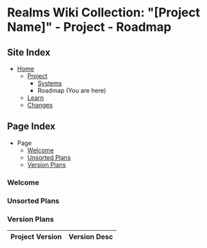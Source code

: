 [Page]:https://github.com/Ancient-Majik-Tech/Learn.Tutorial.MainCollect/blob/main/Project/RoadMap.md

[Page Home]:https://github.com/Ancient-Majik-Tech/Learn.Tutorial.MainCollect/blob/main/README.md
[Page Learn Home]:https://github.com/Ancient-Majik-Tech/Learn.Tutorial.MainCollect/blob/main/Learn/LearnHome.md
[Page Proj Home]:https://github.com/Ancient-Majik-Tech/Learn.Tutorial.MainCollect/blob/main/Project/ProjectHome.md
[Page Sys Home]:https://github.com/Ancient-Majik-Tech/Learn.Tutorial.MainCollect/blob/main/Project/ProjectHome.md#system-layout
[Page Changes Home]:https://github.com/Ancient-Majik-Tech/Learn.Tutorial.MainCollect/blob/main/Changes/ChangesHome.md


[Sec Welcome]:https://github.com/Ancient-Majik-Tech/Learn.Tutorial.MainCollect/blob/main/Project/RoadMap.md#welcome
[Sec Unplaced Changes]:https://github.com/Ancient-Majik-Tech/Learn.Tutorial.MainCollect/blob/main/Project/RoadMap.md#unsorted-plans
[Sec Versioning Plan]:https://github.com/Ancient-Majik-Tech/Learn.Tutorial.MainCollect/blob/main/Project/RoadMap.md#version-plans

[Sec Release P1]:https://github.com/Ancient-Majik-Tech/Learn.Tutorial.Collections/blob/main/Project/Extends/ProjectUpdateInWorks.md

[Sec Release EP1]:https://github.com/Ancient-Majik-Tech/Learn.Tutorial.Collections/blob/main/Project/Extends/ProjectUpdateInWorks.md

[Sec Release B1]:https://github.com/Ancient-Majik-Tech/Learn.Tutorial.Collections/blob/main/Project/Extends/ProjectUpdateInWorks.md

[Sec Release EB1]:https://github.com/Ancient-Majik-Tech/Learn.Tutorial.Collections/blob/main/Project/Extends/ProjectUpdateInWorks.md

[Sec Release PV1]:https://github.com/Ancient-Majik-Tech/Learn.Tutorial.Collections/blob/main/Project/Extends/ProjectUpdateInWorks.md

[Sec Release T1]:https://github.com/Ancient-Majik-Tech/Learn.Tutorial.Collections/blob/main/Project/Extends/ProjectUpdateInWorks.md

[Sec Release ET1]:https://github.com/Ancient-Majik-Tech/Learn.Tutorial.Collections/blob/main/Project/Extends/ProjectUpdateInWorks.md

# Realms Wiki Collection: "[Project Name]" - Project - Roadmap

## Site Index

- [Home][Page Home]
	- [Project][Page Proj Home]
		- [Systems][Page Sys Home]
		- Roadmap (You are here)
	- [Learn][Page Learn Home]
	- [Changes][Page Changes Home]

## Page Index

- Page
	- [Welcome][Sec Welcome]
	- [Unsorted Plans][Sec Unplaced Changes]
	- [Version Plans][Sec Versioning Plan]

### Welcome

### Unsorted Plans

### Version Plans

|Project Version|Version Desc|
|:---|:---|